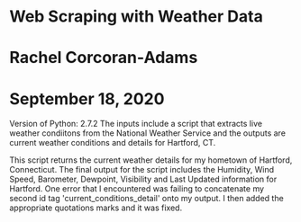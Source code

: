 # Web Scraping with Weather Data 
# Rachel Corcoran-Adams
# September 18, 2020
Version of Python: 2.7.2
The inputs include a script that extracts live weather condiitons from the National Weather Service and the outputs are current weather conditions and details for Hartford, CT. 

This script returns the current weather details for my hometown of Hartford, Connecticut. The final output for the script includes the Humidity, Wind Speed, Barometer, Dewpoint, Visibility and Last Updated information for Hartford. One error that I encountered was failing to concatenate my second id tag 'current_conditions_detail' onto my output. I then added the appropriate quotations marks and it was fixed. 

